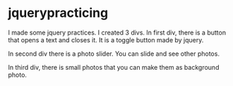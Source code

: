 # jquerypracticing
I made some jquery practices.
I created 3 divs.
In first div, there is a button that opens a text and closes it.
It is a toggle button made by jquery.

In second div there is a photo slider. 
You can slide and see other photos.

In third div, there is small photos that you can make them as background photo.


